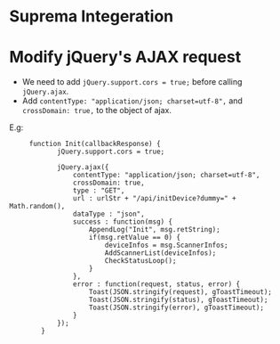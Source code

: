 # Suprema Integeration

# Modify jQuery's AJAX request

 - We need to add `jQuery.support.cors = true;` before calling `jQuery.ajax`.
 - Add `contentType: "application/json; charset=utf-8",` and `crossDomain: true,` to the object of ajax.


 E.g:

		 function Init(callbackResponse) {
				jQuery.support.cors = true;

				jQuery.ajax({
					contentType: "application/json; charset=utf-8",
					crossDomain: true,
					type : "GET",
					url : urlStr + "/api/initDevice?dummy=" + Math.random(),
					dataType : "json",
					success : function(msg) {
						AppendLog("Init", msg.retString);
						if(msg.retValue == 0) {
							deviceInfos = msg.ScannerInfos;
							AddScannerList(deviceInfos);
		                    CheckStatusLoop();
						}
					},
					error : function(request, status, error) {
						Toast(JSON.stringify(request), gToastTimeout);
						Toast(JSON.stringify(status), gToastTimeout);
						Toast(JSON.stringify(error), gToastTimeout);
					}
				});
			}
